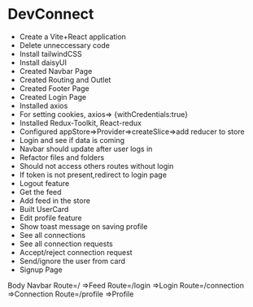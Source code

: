 # DevConnect

- Create a Vite+React application
- Delete unneccessary code
- Install tailwindCSS
- Install daisyUI
- Created Navbar Page
- Created Routing and Outlet
- Created Footer Page
- Created Login Page
- Installed axios
- For setting cookies, axios=> {withCredentials:true}
- Installed Redux-Toolkit, React-redux
- Configured appStore=>Provider=>createSlice=>add reducer to store
- Login and see if data is coming
- Navbar should update after user logs in
- Refactor files and folders
- Should not access others routes without login
- If token is not present,redirect to login page
- Logout feature
- Get the feed
- Add feed in the store
- Built UserCard
- Edit profile feature
- Show toast message on saving profile
- See all connections
- See all connection requests
- Accept/reject connection request
- Send/ignore the user from card
- Signup Page

Body
Navbar
Route=/ =>Feed
Route=/login =>Login
Route=/connection =>Connection
Route=/profile =>Profile
